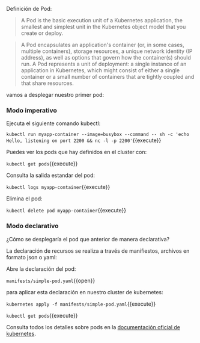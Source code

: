 
Definición de Pod:

> A Pod is the basic execution unit of a Kubernetes application, the smallest and simplest unit in the Kubernetes object model that you create or deploy. 

> A Pod encapsulates an application's container (or, in some cases, multiple containers), storage resources, a unique network identity (IP address), as well as options that govern how the container(s) should run. A Pod represents a unit of deployment: a single instance of an application in Kubernetes, which might consist of either a single container or a small number of containers that are tightly coupled and that share resources.

vamos a desplegar nuestro primer pod:

### Modo imperativo 

Ejecuta el siguiente comando kubectl:

`kubectl run myapp-container --image=busybox --command -- sh -c 'echo Hello, listening on port 2200 && nc -l -p 2200'`{{execute}}

Puedes ver los pods que hay definidos en el cluster con:

`kubectl get pods`{{execute}}

Consulta la salida estandar del pod:

`kubectl logs myapp-container`{{execute}}

Elimina el pod:

`kubectl delete pod myapp-container`{{execute}}


### Modo declarativo

¿Cómo se desplegaría el pod que anterior de manera declarativa?

La declaración de recursos se realiza a través de manifiestos, archivos en formato json o yaml:

Abre la declaración del pod:

`manifests/simple-pod.yaml`{{open}}

para aplicar esta declaración en nuestro cluster de kubernetes:

`kubernetes apply -f manifests/simple-pod.yaml`{{execute}}

`kubectl get pods`{{execute}}


Consulta todos los detalles sobre pods en la [documentación oficial de kubernetes](https://kubernetes.io/docs/concepts/workloads/pods/pod/).
